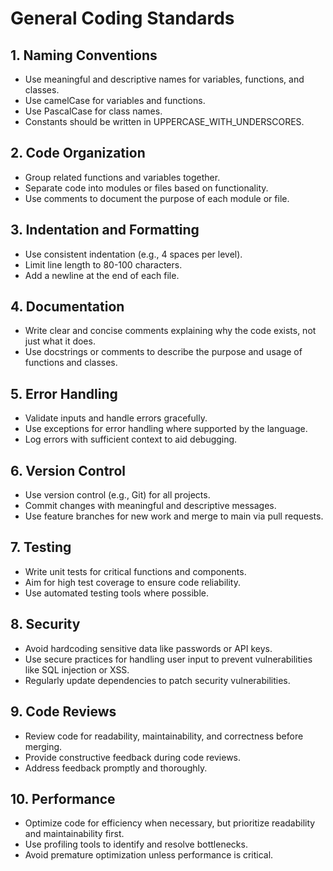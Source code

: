 # General Coding Standards

## 1. Naming Conventions
- Use meaningful and descriptive names for variables, functions, and classes.
- Use camelCase for variables and functions.
- Use PascalCase for class names.
- Constants should be written in UPPERCASE_WITH_UNDERSCORES.

## 2. Code Organization
- Group related functions and variables together.
- Separate code into modules or files based on functionality.
- Use comments to document the purpose of each module or file.

## 3. Indentation and Formatting
- Use consistent indentation (e.g., 4 spaces per level).
- Limit line length to 80-100 characters.
- Add a newline at the end of each file.

## 4. Documentation
- Write clear and concise comments explaining why the code exists, not just what it does.
- Use docstrings or comments to describe the purpose and usage of functions and classes.

## 5. Error Handling
- Validate inputs and handle errors gracefully.
- Use exceptions for error handling where supported by the language.
- Log errors with sufficient context to aid debugging.

## 6. Version Control
- Use version control (e.g., Git) for all projects.
- Commit changes with meaningful and descriptive messages.
- Use feature branches for new work and merge to main via pull requests.

## 7. Testing
- Write unit tests for critical functions and components.
- Aim for high test coverage to ensure code reliability.
- Use automated testing tools where possible.

## 8. Security
- Avoid hardcoding sensitive data like passwords or API keys.
- Use secure practices for handling user input to prevent vulnerabilities like SQL injection or XSS.
- Regularly update dependencies to patch security vulnerabilities.

## 9. Code Reviews
- Review code for readability, maintainability, and correctness before merging.
- Provide constructive feedback during code reviews.
- Address feedback promptly and thoroughly.

## 10. Performance
- Optimize code for efficiency when necessary, but prioritize readability and maintainability first.
- Use profiling tools to identify and resolve bottlenecks.
- Avoid premature optimization unless performance is critical.
